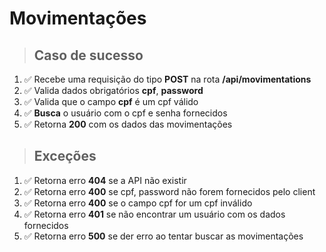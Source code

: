 # Movimentações

> ## Caso de sucesso

1. ✅ Recebe uma requisição do tipo **POST** na rota **/api/movimentations**
2. ✅ Valida dados obrigatórios **cpf**, **password**
3. ✅ Valida que o campo **cpf** é um cpf válido
4. ✅ **Busca** o usuário com o cpf e senha fornecidos
9. ✅ Retorna **200** com os dados das movimentações

> ## Exceções

1. ✅ Retorna erro **404** se a API não existir
2. ✅ Retorna erro **400** se cpf, password não forem fornecidos pelo client
3. ✅ Retorna erro **400** se o campo cpf for um cpf inválido
7. ✅ Retorna erro **401** se não encontrar um usuário com os dados fornecidos
8. ✅ Retorna erro **500** se der erro ao tentar buscar as movimentações